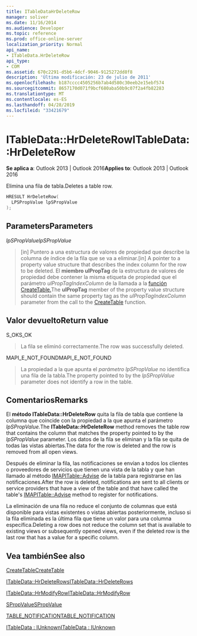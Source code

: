 ```yaml
---
title: ITableDataHrDeleteRow
manager: soliver
ms.date: 11/16/2014
ms.audience: Developer
ms.topic: reference
ms.prod: office-online-server
localization_priority: Normal
api_name:
- ITableData.HrDeleteRow
api_type:
- COM
ms.assetid: 670c2291-d5b6-4dcf-9046-9125272dd8f8
description: 'Última modificación: 23 de julio de 2011'
ms.openlocfilehash: b187cccc4505256b7ab4d580c30eeb2e15ebf574
ms.sourcegitcommit: 8657170d071f9bcf680aba50b9c07f2a4fb82283
ms.translationtype: MT
ms.contentlocale: es-ES
ms.lasthandoff: 04/28/2019
ms.locfileid: "33421679"
---
```

# <a name="itabledatahrdeleterow"></a><span data-ttu-id="445f9-103">ITableData::HrDeleteRow</span><span class="sxs-lookup"><span data-stu-id="445f9-103">ITableData::HrDeleteRow</span></span>

  
  
<span data-ttu-id="445f9-104">**Se aplica a**: Outlook 2013 | Outlook 2016</span><span class="sxs-lookup"><span data-stu-id="445f9-104">**Applies to**: Outlook 2013 | Outlook 2016</span></span> 
  
<span data-ttu-id="445f9-105">Elimina una fila de tabla.</span><span class="sxs-lookup"><span data-stu-id="445f9-105">Deletes a table row.</span></span>
  
```cpp
HRESULT HrDeleteRow(
  LPSPropValue lpSPropValue
);
```

## <a name="parameters"></a><span data-ttu-id="445f9-106">Parameters</span><span class="sxs-lookup"><span data-stu-id="445f9-106">Parameters</span></span>

 <span data-ttu-id="445f9-107">_lpSPropValue_</span><span class="sxs-lookup"><span data-stu-id="445f9-107">_lpSPropValue_</span></span>
  
> <span data-ttu-id="445f9-108">[in] Puntero a una estructura de valores de propiedad que describe la columna de índice de la fila que se va a eliminar.</span><span class="sxs-lookup"><span data-stu-id="445f9-108">[in] A pointer to a property value structure that describes the index column for the row to be deleted.</span></span> <span data-ttu-id="445f9-109">El **miembro ulPropTag** de la estructura de valores de propiedad debe contener la misma etiqueta de propiedad que el parámetro _ulPropTagIndexColumn_ de la llamada a la [función CreateTable.](createtable.md)</span><span class="sxs-lookup"><span data-stu-id="445f9-109">The **ulPropTag** member of the property value structure should contain the same property tag as the  _ulPropTagIndexColumn_ parameter from the call to the [CreateTable](createtable.md) function.</span></span> 
    
## <a name="return-value"></a><span data-ttu-id="445f9-110">Valor devuelto</span><span class="sxs-lookup"><span data-stu-id="445f9-110">Return value</span></span>

<span data-ttu-id="445f9-111">S_OK</span><span class="sxs-lookup"><span data-stu-id="445f9-111">S_OK</span></span> 
  
> <span data-ttu-id="445f9-112">La fila se eliminó correctamente.</span><span class="sxs-lookup"><span data-stu-id="445f9-112">The row was successfully deleted.</span></span>
    
<span data-ttu-id="445f9-113">MAPI_E_NOT_FOUND</span><span class="sxs-lookup"><span data-stu-id="445f9-113">MAPI_E_NOT_FOUND</span></span> 
  
> <span data-ttu-id="445f9-114">La propiedad a la que apunta el  _parámetro lpSPropValue_ no identifica una fila de la tabla.</span><span class="sxs-lookup"><span data-stu-id="445f9-114">The property pointed to by the  _lpSPropValue_ parameter does not identify a row in the table.</span></span> 
    
## <a name="remarks"></a><span data-ttu-id="445f9-115">Comentarios</span><span class="sxs-lookup"><span data-stu-id="445f9-115">Remarks</span></span>

<span data-ttu-id="445f9-116">El **método ITableData::HrDeleteRow** quita la fila de tabla que contiene la columna que coincide con la propiedad a la que apunta el parámetro _lpSPropValue._</span><span class="sxs-lookup"><span data-stu-id="445f9-116">The **ITableData::HrDeleteRow** method removes the table row that contains the column that matches the property pointed to by the  _lpSPropValue_ parameter.</span></span> <span data-ttu-id="445f9-117">Los datos de la fila se eliminan y la fila se quita de todas las vistas abiertas.</span><span class="sxs-lookup"><span data-stu-id="445f9-117">The data for the row is deleted and the row is removed from all open views.</span></span> 
  
<span data-ttu-id="445f9-118">Después de eliminar la fila, las notificaciones se envían a todos los clientes o proveedores de servicios que tienen una vista de la tabla y que han llamado al método [IMAPITable::Advise](imapitable-advise.md) de la tabla para registrarse en las notificaciones.</span><span class="sxs-lookup"><span data-stu-id="445f9-118">After the row is deleted, notifications are sent to all clients or service providers that have a view of the table and that have called the table's [IMAPITable::Advise](imapitable-advise.md) method to register for notifications.</span></span> 
  
<span data-ttu-id="445f9-119">La eliminación de una fila no reduce el conjunto de columnas que está disponible para vistas existentes o vistas abiertas posteriormente, incluso si la fila eliminada es la última fila que tiene un valor para una columna específica.</span><span class="sxs-lookup"><span data-stu-id="445f9-119">Deleting a row does not reduce the column set that is available to existing views or subsequently opened views, even if the deleted row is the last row that has a value for a specific column.</span></span>
  
## <a name="see-also"></a><span data-ttu-id="445f9-120">Vea también</span><span class="sxs-lookup"><span data-stu-id="445f9-120">See also</span></span>



[<span data-ttu-id="445f9-121">CreateTable</span><span class="sxs-lookup"><span data-stu-id="445f9-121">CreateTable</span></span>](createtable.md)
  
[<span data-ttu-id="445f9-122">ITableData::HrDeleteRows</span><span class="sxs-lookup"><span data-stu-id="445f9-122">ITableData::HrDeleteRows</span></span>](itabledata-hrdeleterows.md)
  
[<span data-ttu-id="445f9-123">ITableData::HrModifyRow</span><span class="sxs-lookup"><span data-stu-id="445f9-123">ITableData::HrModifyRow</span></span>](itabledata-hrmodifyrow.md)
  
[<span data-ttu-id="445f9-124">SPropValue</span><span class="sxs-lookup"><span data-stu-id="445f9-124">SPropValue</span></span>](spropvalue.md)
  
[<span data-ttu-id="445f9-125">TABLE_NOTIFICATION</span><span class="sxs-lookup"><span data-stu-id="445f9-125">TABLE_NOTIFICATION</span></span>](table_notification.md)
  
[<span data-ttu-id="445f9-126">ITableData : IUnknown</span><span class="sxs-lookup"><span data-stu-id="445f9-126">ITableData : IUnknown</span></span>](itabledataiunknown.md)

